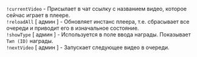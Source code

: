 `!currentVideo` - Присылает в чат ссылку с названием видео, которое сейчас играет в плеере.<br/>
`!reloadAll` [ админ ] - Обновляет инстанс плеера, т.е. сбрасывает все очереди и приводит его в изначальное состояние.<br/>
`!showType` [ админ ] - Используется в поле ввода награды. Показывает `Тип (ID)` награды.<br/>
`!nextVideo` [ админ ] - Запускает следующее видео в очереди.
